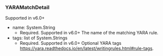 ### YARAMatchDetail
Supported in v6.0+

- name: System.String
  - Required. Supported in v6.0+
  The name of the matching YARA rule.
- tags: list of System.Strings
  - Required. Supported in v6.0+
  Optional YARA tags https://yara.readthedocs.io/en/latest/writingrules.html#rule-tags.
